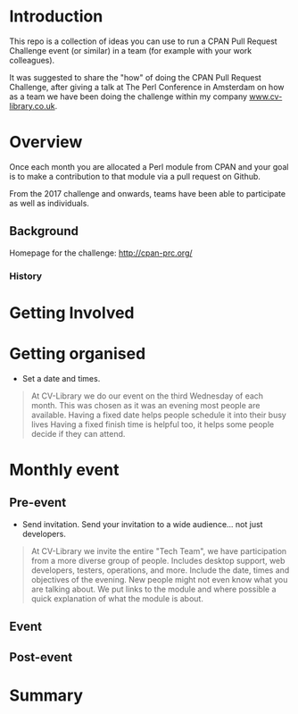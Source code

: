 # Introduction
This repo is a collection of ideas you can use to run a CPAN Pull Request Challenge event (or similar) in a team (for example with your work colleagues).

It was suggested to share the "how" of doing the CPAN Pull Request Challenge, after giving a talk at The Perl Conference in Amsterdam on how as a team we have been doing the challenge within my company www.cv-library.co.uk.

# Overview

Once each month you are allocated a Perl module from CPAN and your goal is to make a contribution to that module via a pull request on Github.

From the 2017 challenge and onwards, teams have been able to participate as well as individuals.

## Background
Homepage for the challenge: http://cpan-prc.org/

### History


# Getting Involved



# Getting organised

* Set a date and times.

> At CV-Library we do our event on the third Wednesday of each month. This was chosen as it was an evening most people are available.
> Having a fixed date helps people schedule it into their busy lives
> Having a fixed finish time is helpful too, it helps some people decide if they can attend.


# Monthly event



## Pre-event
* Send invitation. Send your invitation to a wide audience... not just developers.

> At CV-Library we invite the entire  "Tech Team", we have participation from a more diverse group of people. Includes desktop support, web developers, testers, operations, and more.
> Include the date, times and objectives of the evening. New people might not even know what you are talking about.
> We put links to the module and where possible a quick explanation of what the module is about.

## Event
## Post-event

# Summary



